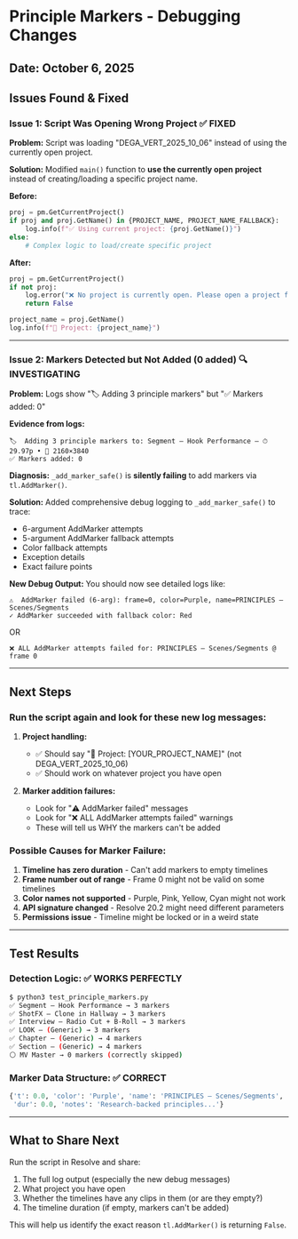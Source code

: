# Principle Markers - Debugging Changes

## Date: October 6, 2025

## Issues Found & Fixed

### Issue 1: Script Was Opening Wrong Project ✅ FIXED
**Problem:** Script was loading "DEGA_VERT_2025_10_06" instead of using the currently open project.

**Solution:** Modified `main()` function to **use the currently open project** instead of creating/loading a specific project name.

**Before:**
```python
proj = pm.GetCurrentProject()
if proj and proj.GetName() in {PROJECT_NAME, PROJECT_NAME_FALLBACK}:
    log.info(f"✅ Using current project: {proj.GetName()}")
else:
    # Complex logic to load/create specific project
```

**After:**
```python
proj = pm.GetCurrentProject()
if not proj:
    log.error("❌ No project is currently open. Please open a project first.")
    return False

project_name = proj.GetName()
log.info(f"🎯 Project: {project_name}")
```

---

### Issue 2: Markers Detected but Not Added (0 added) 🔍 INVESTIGATING
**Problem:** Logs show "🏷️  Adding 3 principle markers" but "✅ Markers added: 0"

**Evidence from logs:**
```
🏷️  Adding 3 principle markers to: Segment — Hook Performance — ⏱ 29.97p • 📐 2160×3840
✅ Markers added: 0
```

**Diagnosis:** `_add_marker_safe()` is **silently failing** to add markers via `tl.AddMarker()`.

**Solution:** Added comprehensive debug logging to `_add_marker_safe()` to trace:
- 6-argument AddMarker attempts
- 5-argument AddMarker fallback attempts
- Color fallback attempts
- Exception details
- Exact failure points

**New Debug Output:** You should now see detailed logs like:
```
⚠️  AddMarker failed (6-arg): frame=0, color=Purple, name=PRINCIPLES — Scenes/Segments
✓ AddMarker succeeded with fallback color: Red
```
OR
```
❌ ALL AddMarker attempts failed for: PRINCIPLES — Scenes/Segments @ frame 0
```

---

## Next Steps

### Run the script again and look for these new log messages:

1. **Project handling:**
   - ✅ Should say "🎯 Project: [YOUR_PROJECT_NAME]" (not DEGA_VERT_2025_10_06)
   - ✅ Should work on whatever project you have open

2. **Marker addition failures:**
   - Look for "⚠️  AddMarker failed" messages
   - Look for "❌ ALL AddMarker attempts failed" warnings
   - These will tell us WHY the markers can't be added

### Possible Causes for Marker Failure:

1. **Timeline has zero duration** - Can't add markers to empty timelines
2. **Frame number out of range** - Frame 0 might not be valid on some timelines
3. **Color names not supported** - Purple, Pink, Yellow, Cyan might not work
4. **API signature changed** - Resolve 20.2 might need different parameters
5. **Permissions issue** - Timeline might be locked or in a weird state

---

## Test Results

### Detection Logic: ✅ WORKS PERFECTLY
```bash
$ python3 test_principle_markers.py
✅ Segment — Hook Performance → 3 markers
✅ ShotFX — Clone in Hallway → 3 markers
✅ Interview — Radio Cut + B-Roll → 3 markers
✅ LOOK — (Generic) → 3 markers
✅ Chapter — (Generic) → 4 markers
✅ Section — (Generic) → 4 markers
⚪️ MV Master → 0 markers (correctly skipped)
```

### Marker Data Structure: ✅ CORRECT
```python
{'t': 0.0, 'color': 'Purple', 'name': 'PRINCIPLES — Scenes/Segments',
 'dur': 0.0, 'notes': 'Research-backed principles...'}
```

---

## What to Share Next

Run the script in Resolve and share:
1. The full log output (especially the new debug messages)
2. What project you have open
3. Whether the timelines have any clips in them (or are they empty?)
4. The timeline duration (if empty, markers can't be added)

This will help us identify the exact reason `tl.AddMarker()` is returning `False`.
